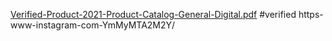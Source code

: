 [Verified-Product-2021-Product-Catalog-General-Digital.pdf](https://github.com/https-www-instagram-com-YmMyMTA2M2Y/bagde-it-/files/10286153/Verified-Product-2021-Product-Catalog-General-Digital.pdf)
#verified
https-www-instagram-com-YmMyMTA2M2Y/
